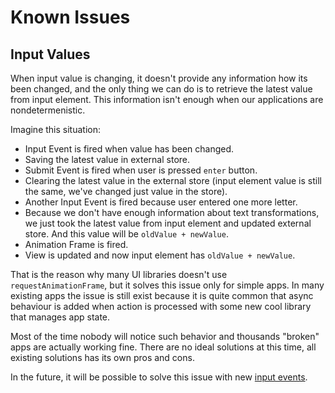 # Known Issues

## Input Values

When input value is changing, it doesn't provide any information how its been changed, and the only thing we can do is
to retrieve the latest value from input element. This information isn't enough when our applications are
nondetermenistic.

Imagine this situation:

- Input Event is fired when value has been changed.
- Saving the latest value in external store.
- Submit Event is fired when user is pressed `enter` button.
- Clearing the latest value in the external store (input element value is still the same, we've changed just value in
 the store).
- Another Input Event is fired because user entered one more letter.
- Because we don't have enough information about text transformations, we just took the latest value from input element
and updated external store. And this value will be `oldValue + newValue`.
- Animation Frame is fired.
- View is updated and now input element has `oldValue + newValue`.

That is the reason why many UI libraries doesn't use `requestAnimationFrame`, but it solves this issue only for simple
apps. In many existing apps the issue is still exist because it is quite common that async behaviour is added when
action is processed with some new cool library that manages app state.

Most of the time nobody will notice such behavior and thousands "broken" apps are actually working fine. There are no
ideal solutions at this time, all existing solutions has its own pros and cons.

In the future, it will be possible to solve this issue with new [input events](https://w3c.github.io/input-events/).
